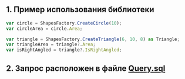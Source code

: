 ## 1. Пример использования библиотеки
```js
var circle = ShapesFactory.CreateCircle(10);
var circleArea = circle.Area;

var triangle = ShapesFactory.CreateTriangle(6, 10, 8) as Triangle;
var triangleArea = triangle?.Area;
var isRightAngled = triangle?.IsRightAngled;
```

## 2. Запрос расположен в файле [Query.sql](https://github.com/Yozushicage/ShapesAreaCalculator/blob/main/Query.sql)
